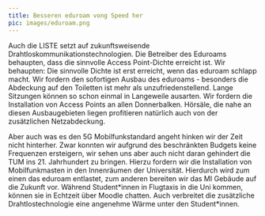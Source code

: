 ```yaml
---
title: Besseren eduroam vong Speed her
pic: images/eduroam.png 
---
```


Auch die LISTE setzt auf zukunftsweisende Drahtloskommunikationstechnologien. Die Betreiber des Eduroams behaupten, dass die sinnvolle Access Point-Dichte erreicht ist. Wir behaupten: Die sinnvolle Dichte ist erst erreicht, wenn das eduroam schlapp macht. Wir fordern den sofortigen Ausbau des eduroams - besonders die Abdeckung auf den Toiletten ist mehr als unzufriedenstellend. Lange Sitzungen können so schon einmal in Langeweile ausarten. Wir fordern die Installation von Access Points an allen Donnerbalken. Hörsäle, die nahe an diesen Ausbaugebieten liegen profitieren natürlich auch von der zusätzlichen Netzabdeckung.

Aber auch was es den 5G Mobilfunkstandard angeht hinken wir der Zeit nicht hinterher. Zwar konnten wir aufgrund des beschränkten Budgets keine Frequenzen ersteigern, wir sehen uns aber auch nicht daran gehindert die TUM ins 21. Jahrhundert zu bringen. Hierzu fordern wir die Installation von Mobilfunkmasten in den Innenräumen der Universität. Hierdurch wird zum einen das eduroam entlastet, zum anderen bereiten wir das MI Gebäude auf die Zukunft vor. Während Student\*innen in Flugtaxis in die Uni kommen, können sie in Echtzeit über Moodle chatten. Auch verbreitet die zusätzliche Drahtlostechnologie eine angenehme Wärme unter den Student\*innen.
